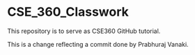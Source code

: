 # CSE_360_Classwork
This repository is to serve as CSE360 GitHub tutorial.

This is a change reflecting a commit done by Prabhuraj Vanaki.
